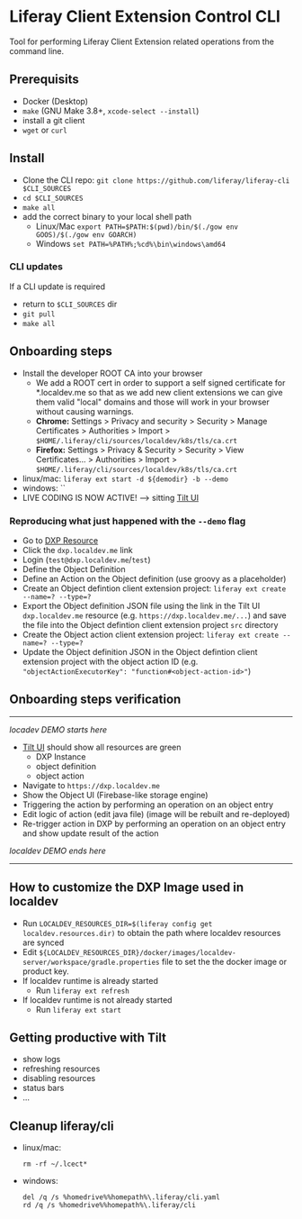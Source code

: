 # Liferay Client Extension Control CLI

Tool for performing Liferay Client Extension related operations from the command line.

## Prerequisits

* Docker (Desktop)
* `make` (GNU Make 3.8+, `xcode-select --install`)
* install a git client
* `wget` or `curl`

## Install

* Clone the CLI repo: `git clone https://github.com/liferay/liferay-cli $CLI_SOURCES`
* `cd $CLI_SOURCES`
* `make all`
* add the correct binary to your local shell path
  * Linux/Mac `export PATH=$PATH:$(pwd)/bin/$(./gow env GOOS)/$(./gow env GOARCH)`
  * Windows `set PATH=%PATH%;%cd%\bin\windows\amd64`

### CLI updates
If a CLI update is required
* return to `$CLI_SOURCES` dir
* `git pull`
* `make all`

## Onboarding steps

* Install the developer ROOT CA into your browser
  * We add a ROOT cert in order to support a self signed certificate for *.localdev.me so that as we add new client extensions we can give them valid "local" domains and those will work in your browser without causing warnings.
  * **Chrome:** Settings  > Privacy and security > Security > Manage Certificates > Authorities > Import > `$HOME/.liferay/cli/sources/localdev/k8s/tls/ca.crt`
  * **Firefox:** Settings > Privacy & Security > Security > View Certificates... > Authorities > Import > `$HOME/.liferay/cli/sources/localdev/k8s/tls/ca.crt`
* linux/mac: `liferay ext start -d ${demodir} -b --demo`
* windows: ``
* LIVE CODING IS NOW ACTIVE! --> sitting [Tilt UI](http://localhost:10350/r/(all)/overview)

### Reproducing what just happened with the `--demo` flag
* Go to [DXP Resource](http://localhost:10350/r/dxp.localdev.me/overview)
* Click the `dxp.localdev.me` link
* Login (`test@dxp.localdev.me`/`test`)
* Define the Object Definition
* Define an Action on the Object definition (use groovy as a placeholder)
* Create an Object defintion client extension project: `liferay ext create --name=? --type=?`
* Export the Object definition JSON file using the link in the Tilt UI `dxp.localdev.me` resource (e.g. `https://dxp.localdev.me/...`) and save the file into the Object defintion client extension project `src` directory
* Create the Object action client extension project: `liferay ext create --name=? --type=?`
* Update the Object definition JSON in the Object defintion client extension project with the object action ID (e.g. `"objectActionExecutorKey": "function#<object-action-id>"`)

## Onboarding steps verification

---

*locadev DEMO starts here*

* [Tilt UI](http://localhost:10350/r/(all)/overview) should show all resources are green
  * DXP Instance
  * object definition
  * object action
* Navigate to `https://dxp.localdev.me`
* Show the Object UI (Firebase-like storage engine)
* Triggering the action by performing an operation on an object entry
* Edit logic of action (edit java file) (image will be rebuilt and re-deployed)
* Re-trigger action in DXP by performing an operation on an object entry and show update result of the action

*localdev DEMO ends here*

---

## How to customize the DXP Image used in localdev

* Run `LOCALDEV_RESOURCES_DIR=$(liferay config get localdev.resources.dir)` to obtain the path where localdev resources are synced
* Edit `${LOCALDEV_RESOURCES_DIR}/docker/images/localdev-server/workspace/gradle.properties` file to set the the docker image or product key.
* If localdev runtime is already started
  * Run `liferay ext refresh`
* If localdev runtime is not already started
  * Run `liferay ext start`

## Getting productive with Tilt

* show logs
* refreshing resources
* disabling resources
* status bars
* ...


## Cleanup liferay/cli

* linux/mac:
  ```
  rm -rf ~/.lcect*
  ```
* windows:
  ```
  del /q /s %homedrive%%homepath%\.liferay/cli.yaml
  rd /q /s %homedrive%%homepath%\.liferay/cli
  ```